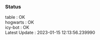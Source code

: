 ### Status


table : OK  
hogwarts : OK  
icy-bot : OK  
Latest Update : 2023-01-15 12:13:56.239990
